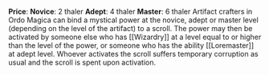 **Price**:
	**Novice**: 2 thaler 
	**Adept**: 4 thaler
	**Master**: 6 thaler
Artifact crafters in Ordo Magica can bind a mystical power at the novice, adept or master level (depending on the level of the artifact) to a scroll. The power may then be activated by someone else who has [[Wizardry]] at a level equal to or higher than the level of the power, or someone who has the ability [[Loremaster]] at adept level. Whoever activates the scroll suffers temporary corruption as usual and the scroll is spent upon activation.
